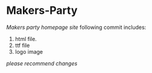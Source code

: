 # Makers-Party

*Makers party homepage site*
following commit includes:
1. html file.
2. ttf file
3. logo image

_please recommend changes_
